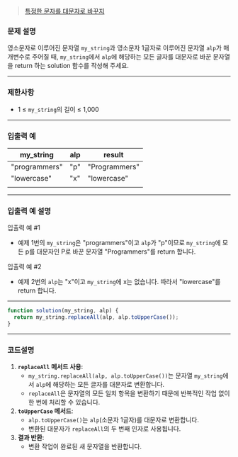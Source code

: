 > [특정한 문자를 대문자로 바꾸지](https://school.programmers.co.kr/learn/courses/30/lessons/181873)

### **문제 설명**

영소문자로 이루어진 문자열 `my_string`과 영소문자 1글자로 이루어진 문자열 `alp`가 매개변수로 주어질 때, `my_string`에서 `alp`에 해당하는 모든 글자를 대문자로 바꾼 문자열을 return 하는 solution 함수를 작성해 주세요.

---

### 제한사항

- 1 ≤ `my_string`의 길이 ≤ 1,000

---

### 입출력 예

| my_string     | alp | result        |
| ------------- | --- | ------------- |
| "programmers" | "p" | "Programmers" |
| "lowercase"   | "x" | "lowercase"   |
|               |     |               |

---

### 입출력 예 설명

입출력 예 #1

- 예제 1번의 `my_string`은 "programmers"이고 `alp`가 "p"이므로 `my_string`에 모든 p를 대문자인 P로 바꾼 문자열 "Programmers"를 return 합니다.

입출력 예 #2

- 예제 2번의 `alp`는 "x"이고 `my_string`에 x는 없습니다. 따라서 "lowercase"를 return 합니다.

---

```jsx
function solution(my_string, alp) {
  return my_string.replaceAll(alp, alp.toUpperCase());
}
```

---

### 코드설명

1. **`replaceAll` 메서드 사용**:
   - `my_string.replaceAll(alp, alp.toUpperCase())`는 문자열 `my_string`에서 `alp`에 해당하는 모든 글자를 대문자로 변환합니다.
   - `replaceAll`은 문자열의 모든 일치 항목을 변환하기 때문에 반복적인 작업 없이 한 번에 처리할 수 있습니다.
2. **`toUpperCase` 메서드**:
   - `alp.toUpperCase()`는 `alp`(소문자 1글자)를 대문자로 변환합니다.
   - 변환된 대문자가 `replaceAll`의 두 번째 인자로 사용됩니다.
3. **결과 반환**:
   - 변환 작업이 완료된 새 문자열을 반환합니다.
